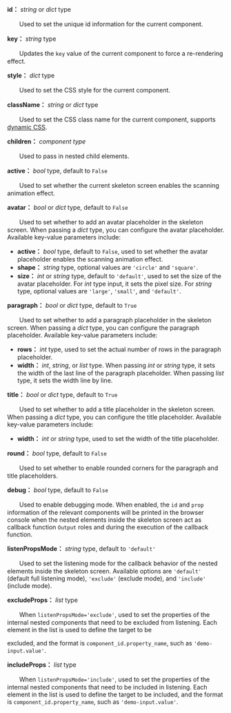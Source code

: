 **id：** *string* or *dict* type

　　Used to set the unique id information for the current component.

**key：** *string* type

　　Updates the `key` value of the current component to force a re-rendering effect.

**style：** *dict* type

　　Used to set the CSS style for the current component.

**className：** *string* or *dict* type

　　Used to set the CSS class name for the current component, supports [dynamic CSS](/advanced-classname).

**children：** *component type*

　　Used to pass in nested child elements.

**active：** *bool* type, default to `False`

　　Used to set whether the current skeleton screen enables the scanning animation effect.

**avatar：** *bool* or *dict* type, default to `False`

　　Used to set whether to add an avatar placeholder in the skeleton screen. When passing a *dict* type, you can configure the avatar placeholder. Available key-value parameters include:

- **active：** *bool* type, default to `False`, used to set whether the avatar placeholder enables the scanning animation effect.
- **shape：** *string* type, optional values are `'circle'` and `'square'`.
- **size：** *int* or *string* type, default to `'default'`, used to set the size of the avatar placeholder. For *int* type input, it sets the pixel size. For *string* type, optional values are `'large'`, `'small'`, and `'default'`.

**paragraph：** *bool* or *dict* type, default to `True`

　　Used to set whether to add a paragraph placeholder in the skeleton screen. When passing a *dict* type, you can configure the paragraph placeholder. Available key-value parameters include:

- **rows：** *int* type, used to set the actual number of rows in the paragraph placeholder.
- **width：** *int*, *string*, or *list* type. When passing *int* or *string* type, it sets the width of the last line of the paragraph placeholder. When passing *list* type, it sets the width line by line.

**title：** *bool* or *dict* type, default to `True`

　　Used to set whether to add a title placeholder in the skeleton screen. When passing a *dict* type, you can configure the title placeholder. Available key-value parameters include:

- **width：** *int* or *string* type, used to set the width of the title placeholder.

**round：** *bool* type, default to `False`

　　Used to set whether to enable rounded corners for the paragraph and title placeholders.

**debug：** *bool* type, default to `False`

　　Used to enable debugging mode. When enabled, the `id` and `prop` information of the relevant components will be printed in the browser console when the nested elements inside the skeleton screen act as callback function `Output` roles and during the execution of the callback function.

**listenPropsMode：** *string* type, default to `'default'`

　　Used to set the listening mode for the callback behavior of the nested elements inside the skeleton screen. Available options are `'default'` (default full listening mode), `'exclude'` (exclude mode), and `'include'` (include mode).

**excludeProps：** *list* type

　　When `listenPropsMode='exclude'`, used to set the properties of the internal nested components that need to be excluded from listening. Each element in the list is used to define the target to be

 excluded, and the format is `component_id.property_name`, such as `'demo-input.value'`.

**includeProps：** *list* type

　　When `listenPropsMode='include'`, used to set the properties of the internal nested components that need to be included in listening. Each element in the list is used to define the target to be included, and the format is `component_id.property_name`, such as `'demo-input.value'`.